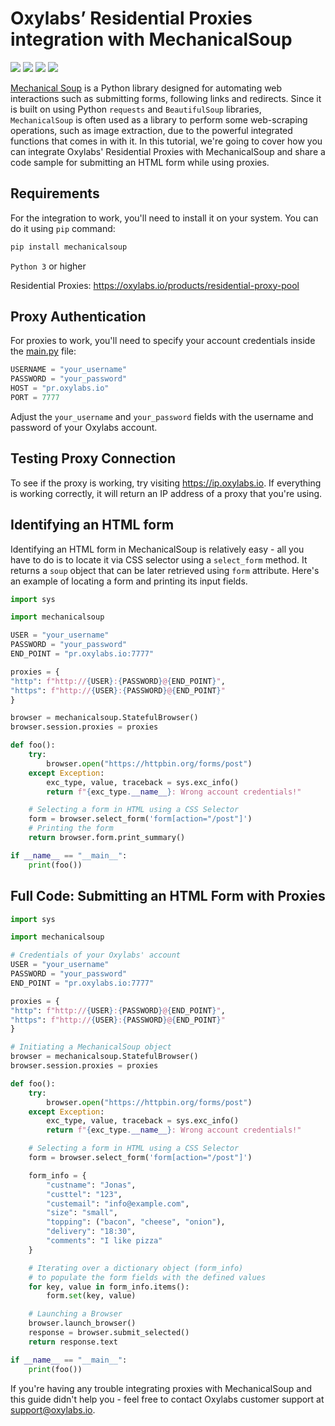 # Oxylabs’ Residential Proxies integration with MechanicalSoup

[<img src="https://img.shields.io/static/v1?label=&message=Python&color=brightgreen" />](https://github.com/topics/python) [<img src="https://img.shields.io/static/v1?label=&message=Mechanical%20Soup&color=orange" />](https://github.com/topics/mechanicalsoup) [<img src="https://img.shields.io/static/v1?label=&message=Web-Scraping&color=yellow" />](https://github.com/topics/web-scraping) [<img src="https://img.shields.io/static/v1?label=&message=Rotating%20Proxies&color=blueviolet" />](https://github.com/topics/rotating-proxies)

[Mechanical Soup](https://github.com/MechanicalSoup/MechanicalSoup) is a Python library designed
for automating web interactions such as submitting forms, following links and redirects. Since it
is built on using Python `requests` and `BeautifulSoup` libraries, `MechanicalSoup` 
is often used as a library to perform some web-scraping operations, such as image extraction,
due to the powerful integrated functions that comes in with it. In this tutorial, we're going
to cover how you can integrate Oxylabs' Residential Proxies with MechanicalSoup and share a code
sample for submitting an HTML form while using proxies.

## Requirements

For the integration to work, you'll need to install it on your system. 
You can do it using `pip` command:
```bash
pip install mechanicalsoup
```
`Python 3` or higher<br>

Residential Proxies: https://oxylabs.io/products/residential-proxy-pool

## Proxy Authentication
For proxies to work, you'll need to specify your account credentials inside the 
[main.py](https://github.com/oxylabs/mechanicalsoup-proxy-integration/blob/main/main.py) file:

```python
USERNAME = "your_username"
PASSWORD = "your_password"
HOST = "pr.oxylabs.io"
PORT = 7777
```
Adjust the `your_username` and `your_password` fields with the username and password 
of your Oxylabs account.

## Testing Proxy Connection
To see if the proxy is working, try visiting https://ip.oxylabs.io. If everything is working
correctly, it will return an IP address of a proxy that you're using.

## Identifying an HTML form
Identifying an HTML form in MechanicalSoup is relatively easy - all you have to do is to locate it
via CSS selector using a `select_form` method. It returns a `soup` object that can be later 
retrieved using `form` attribute. Here's an example of locating a form and printing its input fields.
```python
import sys

import mechanicalsoup

USER = "your_username"
PASSWORD = "your_password"
END_POINT = "pr.oxylabs.io:7777"

proxies = {
"http": f"http://{USER}:{PASSWORD}@{END_POINT}",
"https": f"http://{USER}:{PASSWORD}@{END_POINT}"
}

browser = mechanicalsoup.StatefulBrowser()
browser.session.proxies = proxies 

def foo():
    try:
        browser.open("https://httpbin.org/forms/post") 
    except Exception:
        exc_type, value, traceback = sys.exc_info()
        return f"{exc_type.__name__}: Wrong account credentials!"

    # Selecting a form in HTML using a CSS Selector
    form = browser.select_form('form[action="/post"]')
    # Printing the form
    return browser.form.print_summary()

if __name__ == "__main__":
    print(foo())

```

## Full Code: Submitting an HTML Form with Proxies
```python
import sys

import mechanicalsoup

# Credentials of your Oxylabs' account
USER = "your_username"
PASSWORD = "your_password"
END_POINT = "pr.oxylabs.io:7777"

proxies = {
"http": f"http://{USER}:{PASSWORD}@{END_POINT}",
"https": f"http://{USER}:{PASSWORD}@{END_POINT}"
}

# Initiating a MechanicalSoup object
browser = mechanicalsoup.StatefulBrowser()
browser.session.proxies = proxies 

def foo():
    try:
        browser.open("https://httpbin.org/forms/post") 
    except Exception:
        exc_type, value, traceback = sys.exc_info()
        return f"{exc_type.__name__}: Wrong account credentials!"

    # Selecting a form in HTML using a CSS Selector
    form = browser.select_form('form[action="/post"]')

    form_info = {
        "custname": "Jonas",
        "custtel": "123",
        "custemail": "info@example.com",
        "size": "small",
        "topping": ("bacon", "cheese", "onion"),
        "delivery": "18:30",
        "comments": "I like pizza"
    }

    # Iterating over a dictionary object (form_info) 
    # to populate the form fields with the defined values
    for key, value in form_info.items():
        form.set(key, value)

    # Launching a Browser
    browser.launch_browser()
    response = browser.submit_selected()
    return response.text

if __name__ == "__main__":
    print(foo())
```
If you're having any trouble integrating proxies with MechanicalSoup and this guide didn't help 
you - feel free to contact Oxylabs customer support at support@oxylabs.io.
